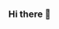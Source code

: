 ### Hi there 👋

<!--
**hanaro0109/hanaro0109** is a ✨ _special_ ✨ repository because its `README.md` (this file) appears on your GitHub profile.

Here are some ideas to get you started:


